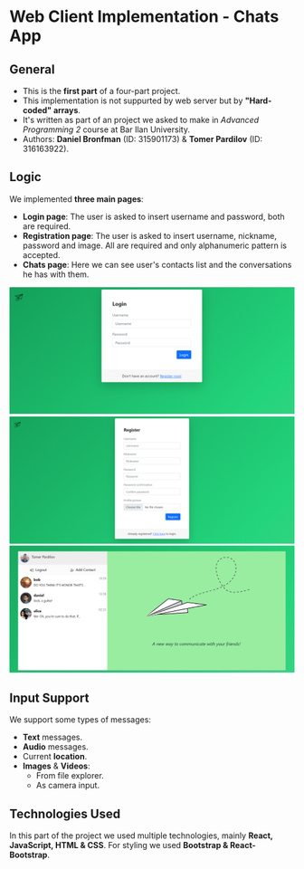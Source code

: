 # Web Client Implementation - Chats App
## General
- This is the **first part** of a four-part project.
- This implementation is not suppurted by web server but by **"Hard-coded" arrays**.
- It's written as part of an project we asked to make in _Advanced Programming 2_ course at Bar Ilan University.
- Authors: **Daniel Bronfman** (ID: 315901173) & **Tomer Pardilov** (ID: 316163922).

## Logic
We implemented **three main pages**:
- **Login page**: The user is asked to insert username and password, both are required.
- **Registration page**: The user is asked to insert username, nickname, password and image. All are required and only alphanumeric pattern is accepted.
- **Chats page**: Here we can see user's contacts list and the conversations he has with them.


![Screenshot](loginScreenshot.png)
![Screenshot](registerScreenshot.png)
![Screenshot](chatsScreenshot.png)

## Input Support
We support some types of messages:
- **Text** messages.
- **Audio** messages.
- Current **location**.
- **Images** & **Videos**:
  - From file explorer.
  - As camera input.
## Technologies Used
In this part of the project we used multiple technologies, mainly **React, JavaScript, HTML & CSS**.
For styling we used **Bootstrap & React-Bootstrap**.

